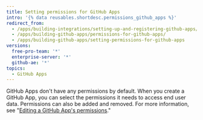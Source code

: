 ```yaml
---
title: Setting permissions for GitHub Apps
intro: '{% data reusables.shortdesc.permissions_github_apps %}'
redirect_from:
  - /apps/building-integrations/setting-up-and-registering-github-apps/about-permissions-for-github-apps/
  - /apps/building-github-apps/permissions-for-github-apps/
  - /apps/building-github-apps/setting-permissions-for-github-apps
versions:
  free-pro-team: '*'
  enterprise-server: '*'
  github-ae: '*'
topics:
  - GitHub Apps
---
```


GitHub Apps don't have any permissions by default. When you create a GitHub App, you can select the permissions it needs to access end user data. Permissions can also be added and removed. For more information, see "[Editing a GitHub App's permissions](/apps/managing-github-apps/editing-a-github-app-s-permissions/)."
